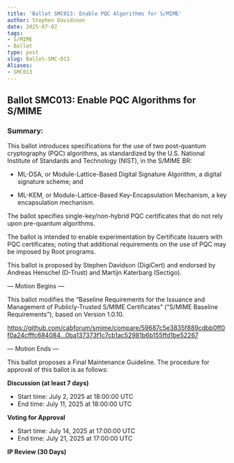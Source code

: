 ```yaml
---
title: 'Ballot SMC013: Enable PQC Algorithms for S/MIME'
author: Stephen Davidsoon
date: 2025-07-02
tags:
- S/MIME
- Ballot
type: post
slug: Ballot-SMC-013
Aliases: 
- SMC013
---
```


## Ballot SMC013: Enable PQC Algorithms for S/MIME 

### Summary: 

This ballot introduces specifications for the use of two post-quantum cryptography (PQC) algorithms, as standardized by the U.S. National Institute of Standards and Technology (NIST), in the S/MIME BR:

* ML-DSA, or Module-Lattice-Based Digital Signature Algorithm, a digital signature scheme; and

* ML-KEM, or Module-Lattice-Based Key-Encapsulation Mechanism, a key encapsulation mechanism.

The ballot specifies single-key/non-hybrid PQC certificates that do not rely upon pre-quantum algorithms. 

The ballot is intended to enable experimentation by Certificate Issuers with PQC certificates; noting that additional requirements on the use of PQC may be imposed by Root programs. 

This ballot is proposed by Stephen Davidson (DigiCert) and endorsed by Andreas Henschel (D-Trust) and Martijn Katerbarg (Sectigo).

— Motion Begins —

This ballot modifies the “Baseline Requirements for the Issuance and Management of Publicly-Trusted S/MIME Certificates” (“S/MIME Baseline Requirements”), based on Version 1.0.10.

https://github.com/cabforum/smime/compare/59687c5e3835f889cdbb0ff0f0a24cfffc684084...0ba137373f1c7cb1ac52981b6b155ffd1be52267

— Motion Ends —

This ballot proposes a Final Maintenance Guideline. The procedure for approval of this ballot is as follows:

**Discussion (at least 7 days)**

* Start time: July 2, 2025 at 18:00:00 UTC
* End time: July 11, 2025 at 18:00:00 UTC

**Voting for Approval**

*  Start time: July 14, 2025 at 17:00:00 UTC
*  End time: July 21, 2025 at 17:00:00 UTC

**IP Review (30 Days)**